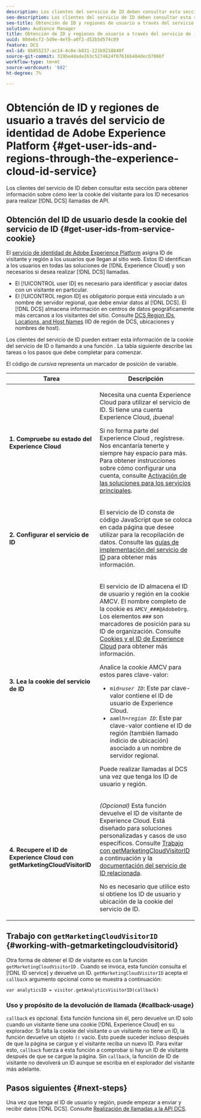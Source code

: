 ```yaml
---
description: Los clientes del servicio de ID deben consultar esta sección para obtener información sobre cómo leer la cookie del visitante para los ID necesarios para realizar llamadas a la API de DCS.
seo-description: Los clientes del servicio de ID deben consultar esta sección para obtener información sobre cómo leer la cookie del visitante para los ID necesarios para realizar llamadas a la API de DCS.
seo-title: Obtención de ID y regiones de usuario a través del servicio de identidad de Adobe Experience Platform
solution: Audience Manager
title: Obtención de ID y regiones de usuario a través del servicio de identidad de Adobe Experience Platform
uuid: 80de6cf2-5d9e-4ef8-a0f2-d53b5d574c89
feature: DCS
exl-id: 0b855237-ac14-4c0e-b831-221b9218840f
source-git-commit: 319be4dade263c5274624f07616b404decb7066f
workflow-type: tm+mt
source-wordcount: '682'
ht-degree: 7%

---
```


# Obtención de ID y regiones de usuario a través del servicio de identidad de Adobe Experience Platform {#get-user-ids-and-regions-through-the-experience-cloud-id-service}

Los clientes del servicio de ID deben consultar esta sección para obtener información sobre cómo leer la cookie del visitante para los ID necesarios para realizar [!DNL DCS] llamadas de API.

## Obtención del ID de usuario desde la cookie del servicio de ID {#get-user-ids-from-service-cookie}

El [servicio de identidad de Adobe Experience Platform](https://experienceleague.adobe.com/docs/id-service/using/home.html) asigna ID de visitante y región a los usuarios que llegan al sitio web. Estos ID identifican a los usuarios en todas las soluciones de [!DNL Experience Cloud] y son necesarios si desea realizar [!DNL DCS] llamadas.

* El [!UICONTROL user ID] es necesario para identificar y asociar datos con un visitante en particular.
* El [!UICONTROL region ID] es obligatorio porque está vinculado a un nombre de servidor regional, que debe enviar datos al [!DNL DCS]. El [!DNL DCS] almacena información en centros de datos geográficamente más cercanos a los visitantes del sitio. Consulte [DCS Region IDs, Locations, and Host Names](../../../api/dcs-intro/dcs-api-reference/dcs-regions.md) (ID de región de DCS, ubicaciones y nombres de host).

Los clientes del servicio de ID pueden extraer esta información de la cookie del servicio de ID o llamando a una función . La tabla siguiente describe las tareas o los pasos que debe completar para comenzar.

El código de *cursiva* representa un marcador de posición de variable.

<table id="table_660EBE1C24DD4FBE9DCE5191836C9135"> 
 <thead> 
  <tr> 
   <th colname="col1" class="entry"> Tarea </th> 
   <th colname="col2" class="entry"> Descripción </th> 
  </tr> 
 </thead>
 <tbody> 
  <tr> 
   <td colname="col1"> <p> <b>1. Compruebe su estado <span class="keyword"> del Experience Cloud</span></b> </p> </td> 
   <td colname="col2"> <p>Necesita una cuenta <span class="keyword"> Experience Cloud</span> para utilizar el servicio de ID. Si tiene una cuenta <span class="keyword"> Experience Cloud</span>, ¡buena! </p> <p> Si no forma parte del Experience Cloud <span class="keyword"></span>, regístrese. Nos encantaría tenerte y siempre hay espacio para más. Para obtener instrucciones sobre cómo configurar una cuenta, consulte <a href="https://experienceleague.adobe.com/docs/core-services/interface/about-core-services/core-services.html" format="https" scope="external"> Activación de las soluciones para los servicios principales</a>. </p> </td> 
  </tr> 
  <tr> 
   <td colname="col1"> <p> <b>2. Configurar el <span class="keyword"> servicio de ID</span></b> </p> </td> 
   <td colname="col2"> <p>El <span class="keyword"> servicio de ID</span> consta de código JavaScript que se coloca en cada página que desee utilizar para la recopilación de datos. Consulte las <a href="https://experienceleague.adobe.com/docs/id-service/using/implementation/implementation-guides.html" format="https" scope="external"> guías de implementación del servicio de ID</a> para obtener más información. </p> </td> 
  </tr> 
  <tr> 
   <td colname="col1"> <p> <b>3. Lea la <span class="keyword"> cookie del servicio de ID</span></b> </p> </td> 
   <td colname="col2"> <p>El <span class="keyword"> servicio de ID</span> almacena el ID de usuario y región en la cookie AMCV. El nombre completo de la cookie es <code>AMCV_<i>###</i>@AdobeOrg</code>. Los elementos <code><i>###</i></code> son marcadores de posición para su ID de organización. Consulte <a href="https://experienceleague.adobe.com/docs/id-service/using/intro/cookies.html" format="https" scope="external"> Cookies y el ID de Experience Cloud</a> para obtener más información. </p> <p>Analice la cookie AMCV para estos pares clave-valor: </p> <p> 
     <ul id="ul_502ECFCDDD084D448B5EDC4E5C0909C1"> 
      <li id="li_662FFA36AC854E699D50A183B161D654"> <code>mid=<i>user ID</i></code>: Este par clave-valor contiene el ID de usuario de  <span class="keyword"> Experience </span> Cloud. </li> 
      <li id="li_65422233187B4217B50DC52DBD58F404"> <code>aamlh=<i>region ID</i></code>: Este par clave-valor contiene el ID de región (también llamado indicio de  <span class="term"> ubicación</span>) asociado a un nombre de servidor regional. </li> 
     </ul> </p> <p>Puede realizar llamadas al <span class="wintitle"> DCS</span> una vez que tenga los ID de usuario y región. </p> </td> 
  </tr> 
  <tr> 
   <td colname="col1"> <p> <b>4. Recupere el <span class="keyword"> ID de Experience Cloud</span> con getMarketingCloudVisitorID</b> </p> </td> 
   <td colname="col2"> <p><i>(Opcional)</i> Esta función devuelve el ID de visitante de  <span class="keyword"> Experience </span> Cloud. Está diseñado para soluciones personalizadas y casos de uso específicos. Consulte <a href="../../../api/dcs-intro/dcs-s2s/dcs-mcid-ids.md#working-with-getmarketingcloudvisitorid"> Trabajo con getMarketingCloudVisitorID</a> a continuación y la <a href="https://experienceleague.adobe.com/docs/id-service/using/id-service-api/methods/getmcvid.html" format="https" scope="external"> documentación del servicio de ID relacionada</a>. </p> <p>No es necesario que utilice esto si obtiene los ID de usuario y ubicación de la cookie del servicio de ID. </p> </td> 
  </tr> 
 </tbody> 
</table>

## Trabajo con `getMarketingCloudVisitorID` {#working-with-getmarketingcloudvisitorid}

Otra forma de obtener el ID de visitante es con la función `getMarketingCloudVisitorID` . Cuando se invoca, esta función consulta el [!DNL ID service] y devuelve un ID. `getMarketingCloudVisitorID` acepta el  `callback` argumento opcional como se muestra a continuación:

`var analyticsID = visitor.getAnalyticsVisitorID(callback)`

### Uso y propósito de la devolución de llamada {#callback-usage}

`callback` es opcional. Esta función funciona sin él, pero devuelve un ID solo cuando un visitante tiene una cookie [!DNL Experience Cloud] en su explorador. Si falta la cookie del visitante o un visitante no tiene un ID, la función devuelve un objeto `()` vacío. Esto puede suceder incluso después de que la página se cargue y el visitante reciba un nuevo ID. Para evitar esto, `callback` fuerza a esta función a comprobar si hay un ID de visitante después de que se cargue la página. Sin `callback`, la función de ID de visitante no devolverá un ID aunque se escriba en el explorador del visitante más adelante.

## Pasos siguientes {#next-steps}

Una vez que tenga el ID de usuario y región, puede empezar a enviar y recibir datos [!DNL DCS]. Consulte [Realización de llamadas a la API DCS](../../../api/dcs-intro/dcs-s2s/dcs-s2s-calls.md).
